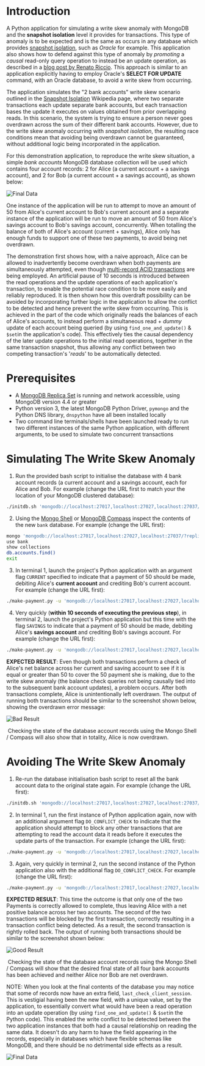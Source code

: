 # Introduction

A Python application for simulating a write skew anomaly with MongoDB and the __snapshot isolation__ level it provides for transactions. This type of anomaly is to be expected and is the same as occurs in any database which provides [snapshot isolation](https://en.wikipedia.org/wiki/Snapshot_isolation), such as _Oracle_ for example. This application also shows how to defend against this type of anomaly by _promoting_ a _causal_ read-only query operation to instead be an update operation, as described in a [blog post by Renato Riccio](https://www.mongodb.com/blog/post/how-to-select--for-update-inside-mongodb-transactions). This approach is similar to an application explicitly having to employ Oracle's __SELECT FOR UPDATE__ command, with an Oracle database, to avoid a write skew from occurring.

The application simulates the "2 bank accounts" write skew scenario outlined in the [Snapshot Isolation](https://en.wikipedia.org/wiki/Snapshot_isolation#Definition) Wikipedia page, where two separate transactions each update separate bank accounts, but each transaction bases the update it executes on values obtained from prior overlapping reads. In this scenario, the system is trying to ensure a person never goes overdrawn across the sum of their different bank accounts. However, due to the write skew anomaly occurring with _snapshot isolation_, the resulting race conditions mean that avoiding being overdrawn cannot be guaranteed, without additional logic being incorporated in the application.

For this demonstration application, to reproduce the write skew situation, a simple _bank accounts_ MongoDB database collection will be used which contains four account records: 2 for Alice (a current account + a savings account), and 2 for Bob (a current account + a savings account), as shown below:

 ![Final Data](img/startdata.png)

One instance of the application will be run to attempt to move an amount of 50 from Alice's current account to Bob's current account and a separate instance of the application will be run to move an amount of 50 from Alice's savings account to Bob's savings account, concurrently. When totalling the balance of both of Alice's account (current + savings), Alice only has enough funds to support one of these two payments, to avoid being net overdrawn.

The demonstration first shows how, with a naive approach, Alice can be allowed to inadvertently become overdrawn when both payments are simultaneously attempted, even though [multi-record ACID transactions](https://docs.mongodb.com/manual/core/transactions/) are being employed. An artificial pause of 10 seconds is introduced between the read operations and the update operations of each application's transaction, to enable the potential race condition to be more easily and reliably reproduced. It is then shown how this overdraft possibility can be avoided by incorporating further logic in the application to allow the conflict to be detected and hence prevent the write skew from occurring. This is achieved in the part of the code which originally reads the balances of each of Alice's accounts, to instead perform a simultaneous read + _dummy_ update of each account being queried (by using `find_one_and_update()` & `$set`in the application's code). This effectively ties the causal dependency of the later update operations to the initial read operations, together in the same transaction snapshot, thus allowing any conflict between two competing transaction's '_reads_' to be automatically detected.


# Prerequisites

* A [MongoDB Replica Set](https://docs.mongodb.com/manual/tutorial/deploy-replica-set/) is running and network accessible, using MongoDB version 4.4 or greater
* Python version 3, the latest MongoDB Python Driver, `pymongo` and the Python DNS library, `dnspython` have all been installed locally
* Two command line terminals/shells have been launched ready to run two different instances of the same Python application, with different arguments, to be used to simulate two concurrent transactions


# Simulating The Write Skew Anomaly

1. Run the provided bash script to initialise the database with 4 bank account records (a current account and a savings account, each for Alice and Bob. For example (change the URL first to match your the location of your MongoDB clustered database):

```bash
./initdb.sh 'mongodb://localhost:27017,localhost:27027,localhost:27037/?replicaSet=TestRS'
```

2. Using the [Mongo Shell](https://docs.mongodb.com/manual/mongo/) or [MongoDB Compass](https://www.mongodb.com/products/compass) inspect the contents of the new `bank` database. For example (change the URL first):

```bash
mongo 'mongodb://localhost:27017,localhost:27027,localhost:27037/?replicaSet=TestRS'
use bank
show collections
db.accounts.find()
exit
```

3. In terminal 1, launch the project's Python application with an argument flag `CURRENT` specified to indicate that a payment of 50 should be made, debiting Alice's __current account__ and crediting Bob's current account. For example (change the URL first):

```bash
./make-payment.py -u 'mongodb://localhost:27017,localhost:27027,localhost:27037/?replicaSet=TestRS' -a CURRENT
```

4. Very quickly (__within 10 seconds of executing the previous step__), in terminal 2, launch the project's Python application but this time with the flag `SAVINGS` to indicate that a payment of 50 should be made, debiting Alice's __savings account__ and crediting Bob's savings account. For example (change the URL first):

```bash
./make-payment.py -u 'mongodb://localhost:27017,localhost:27027,localhost:27037/?replicaSet=TestRS' -a SAVINGS
```

__EXPECTED RESULT__: Even though both transactions perform a check of Alice's net balance across her current and saving account to see if it is equal or greater than 50 to cover the 50 payment she is making, due to the write skew anomaly (the balance check queries not being causally tied into to the subsequent bank account updates), a problem occurs. After both transactions complete, Alice is unintentionally left overdrawn. The output of running both transactions should be similar to the screenshot shown below, showing the overdrawn error message:

 ![Bad Result](img/badresult.png)

&nbsp;Checking the state of the database account records using the Mongo Shell / Compass will also show that in totality, Alice is now overdrawn.


# Avoiding The Write Skew Anomaly

1. Re-run the database initialisation bash script to reset all the bank account data to the original state again. For example (change the URL first):

```bash
./initdb.sh 'mongodb://localhost:27017,localhost:27027,localhost:27037/?replicaSet=TestRS'
```

2. In terminal 1, run the first instance of Python application again, now with an additional argument flag `DO_CONFLICT_CHECK` to indicate that the application should attempt to block any other transactions that are attempting to read the account data it reads before it executes the update parts of the transaction. For example (change the URL first):

```bash
./make-payment.py -u 'mongodb://localhost:27017,localhost:27027,localhost:27037/?replicaSet=TestRS' -a CURRENT -b DO_CONFLICT_CHECK
```

3. Again, very quickly in terminal 2, run the second instance of the Python application also with the additional flag `DO_CONFLICT_CHECK`. For example (change the URL first):

```bash
./make-payment.py -u 'mongodb://localhost:27017,localhost:27027,localhost:27037/?replicaSet=TestRS' -a SAVINGS -b DO_CONFLICT_CHECK
```

__EXPECTED RESULT__: This time the outcome is that only one of the two Payments is correctly allowed to complete, thus leaving Alice with a net positive balance across her two accounts. The second of the two transactions will be blocked by the first transaction, correctly resulting in a transaction conflict being detected. As a result, the second transaction is rightly rolled back. The output of running both transactions should be similar to the screenshot shown below:

 ![Good Result](img/goodresult.png)

&nbsp;Checking the state of the database account records using the Mongo Shell / Compass will show that the desired final state of all four bank accounts has been achieved and neither Alice nor Bob are net overdrawn.

NOTE: When you look at the final contents of the database you may notice that some of records now have an extra field, `last_check_client_session`. This is vestigial having been the new field, with a unique value, set by the application, to essentially convert what would have been a read operation into an update operation (by using `find_one_and_update()` & `$set`in the Python code). This enabled the write conflict to be detected between the two application instances that both had a causal relationship on reading the same data. It doesn't do any harm to have the field appearing in the records, especially in databases which have flexible schemas like MongoDB, and there should be no detrimental side effects as a result.

 ![Final Data](img/finaldata.png)

